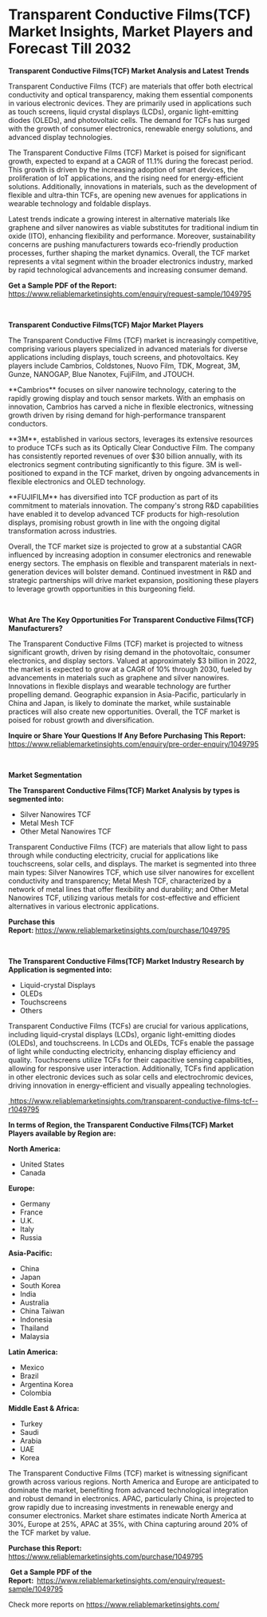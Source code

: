 <p><h1>Transparent Conductive Films(TCF) Market Insights, Market Players and Forecast Till 2032</h1></p><p><strong>Transparent Conductive Films(TCF) Market Analysis and Latest Trends</strong></p>
<p><p>Transparent Conductive Films (TCF) are materials that offer both electrical conductivity and optical transparency, making them essential components in various electronic devices. They are primarily used in applications such as touch screens, liquid crystal displays (LCDs), organic light-emitting diodes (OLEDs), and photovoltaic cells. The demand for TCFs has surged with the growth of consumer electronics, renewable energy solutions, and advanced display technologies.</p><p>The Transparent Conductive Films (TCF) Market is poised for significant growth, expected to expand at a CAGR of 11.1% during the forecast period. This growth is driven by the increasing adoption of smart devices, the proliferation of IoT applications, and the rising need for energy-efficient solutions. Additionally, innovations in materials, such as the development of flexible and ultra-thin TCFs, are opening new avenues for applications in wearable technology and foldable displays.</p><p>Latest trends indicate a growing interest in alternative materials like graphene and silver nanowires as viable substitutes for traditional indium tin oxide (ITO), enhancing flexibility and performance. Moreover, sustainability concerns are pushing manufacturers towards eco-friendly production processes, further shaping the market dynamics. Overall, the TCF market represents a vital segment within the broader electronics industry, marked by rapid technological advancements and increasing consumer demand.</p></p>
<p><strong>Get a Sample PDF of the Report:&nbsp;</strong> <a href="https://www.reliablemarketinsights.com/enquiry/request-sample/1049795?utm_campaign=3369&utm_medium=2&utm_source=Github&utm_content=ia&utm_term=27032025&utm_id=transparent-conductive-filmstcf">https://www.reliablemarketinsights.com/enquiry/request-sample/1049795</a></p>
<p>&nbsp;</p>
<p><strong>Transparent Conductive Films(TCF) Major Market Players</strong></p>
<p><p>The Transparent Conductive Films (TCF) market is increasingly competitive, comprising various players specialized in advanced materials for diverse applications including displays, touch screens, and photovoltaics. Key players include Cambrios, Coldstones, Nuovo Film, TDK, Mogreat, 3M, Gunze, NANOGAP, Blue Nanotex, FujiFilm, and JTOUCH.</p><p>**Cambrios** focuses on silver nanowire technology, catering to the rapidly growing display and touch sensor markets. With an emphasis on innovation, Cambrios has carved a niche in flexible electronics, witnessing growth driven by rising demand for high-performance transparent conductors.</p><p>**3M**, established in various sectors, leverages its extensive resources to produce TCFs such as its Optically Clear Conductive Film. The company has consistently reported revenues of over $30 billion annually, with its electronics segment contributing significantly to this figure. 3M is well-positioned to expand in the TCF market, driven by ongoing advancements in flexible electronics and OLED technology.</p><p>**FUJIFILM** has diversified into TCF production as part of its commitment to materials innovation. The company's strong R&D capabilities have enabled it to develop advanced TCF products for high-resolution displays, promising robust growth in line with the ongoing digital transformation across industries.</p><p>Overall, the TCF market size is projected to grow at a substantial CAGR influenced by increasing adoption in consumer electronics and renewable energy sectors. The emphasis on flexible and transparent materials in next-generation devices will bolster demand. Continued investment in R&D and strategic partnerships will drive market expansion, positioning these players to leverage growth opportunities in this burgeoning field.</p></p>
<p>&nbsp;</p>
<p><strong>What Are The Key Opportunities For Transparent Conductive Films(TCF) Manufacturers?</strong></p>
<p><p>The Transparent Conductive Films (TCF) market is projected to witness significant growth, driven by rising demand in the photovoltaic, consumer electronics, and display sectors. Valued at approximately $3 billion in 2022, the market is expected to grow at a CAGR of 10% through 2030, fueled by advancements in materials such as graphene and silver nanowires. Innovations in flexible displays and wearable technology are further propelling demand. Geographic expansion in Asia-Pacific, particularly in China and Japan, is likely to dominate the market, while sustainable practices will also create new opportunities. Overall, the TCF market is poised for robust growth and diversification.</p></p>
<p><strong>Inquire or Share Your Questions If Any Before Purchasing This Report:</strong> <a href="https://www.reliablemarketinsights.com/enquiry/pre-order-enquiry/1049795?utm_campaign=3369&utm_medium=2&utm_source=Github&utm_content=ia&utm_term=27032025&utm_id=transparent-conductive-filmstcf">https://www.reliablemarketinsights.com/enquiry/pre-order-enquiry/1049795</a></p>
<p>&nbsp;</p>
<p><strong>Market Segmentation</strong></p>
<p><strong>The Transparent Conductive Films(TCF) Market Analysis by types is segmented into:</strong></p>
<p><ul><li>Silver Nanowires TCF</li><li>Metal Mesh TCF</li><li>Other Metal Nanowires TCF</li></ul></p>
<p><p>Transparent Conductive Films (TCF) are materials that allow light to pass through while conducting electricity, crucial for applications like touchscreens, solar cells, and displays. The market is segmented into three main types: Silver Nanowires TCF, which use silver nanowires for excellent conductivity and transparency; Metal Mesh TCF, characterized by a network of metal lines that offer flexibility and durability; and Other Metal Nanowires TCF, utilizing various metals for cost-effective and efficient alternatives in various electronic applications.</p></p>
<p><strong>Purchase this Report:&nbsp;</strong><a href="https://www.reliablemarketinsights.com/purchase/1049795?utm_campaign=3369&utm_medium=2&utm_source=Github&utm_content=ia&utm_term=27032025&utm_id=transparent-conductive-filmstcf">https://www.reliablemarketinsights.com/purchase/1049795</a></p>
<p>&nbsp;</p>
<p><strong>The Transparent Conductive Films(TCF) Market Industry Research by Application is segmented into:</strong></p>
<p><ul><li>Liquid-crystal Displays</li><li>OLEDs</li><li>Touchscreens</li><li>Others</li></ul></p>
<p><p>Transparent Conductive Films (TCFs) are crucial for various applications, including liquid-crystal displays (LCDs), organic light-emitting diodes (OLEDs), and touchscreens. In LCDs and OLEDs, TCFs enable the passage of light while conducting electricity, enhancing display efficiency and quality. Touchscreens utilize TCFs for their capacitive sensing capabilities, allowing for responsive user interaction. Additionally, TCFs find application in other electronic devices such as solar cells and electrochromic devices, driving innovation in energy-efficient and visually appealing technologies.</p></p>
<p><a href="https://www.reliablemarketinsights.com/transparent-conductive-films-tcf--r1049795?utm_campaign=3369&utm_medium=2&utm_source=Github&utm_content=ia&utm_term=27032025&utm_id=transparent-conductive-filmstcf">&nbsp;https://www.reliablemarketinsights.com/transparent-conductive-films-tcf--r1049795</a></p>
<p><strong>In terms of Region, the Transparent Conductive Films(TCF) Market Players available by Region are:</strong></p>
<p>
    <p> <strong> North America: </strong>
        <ul>
            <li>United States</li>
            <li>Canada</li>
        </ul>
        </p> 
    <p> <strong> Europe: </strong>
        <ul>
            <li>Germany</li>
            <li>France</li>
            <li>U.K.</li>
            <li>Italy</li>
            <li>Russia</li>
        </ul>
        </p> 
    <p> <strong> Asia-Pacific: </strong>
        <ul>
            <li>China</li>
            <li>Japan</li>
            <li>South Korea</li>
            <li>India</li>
            <li>Australia</li>
            <li>China Taiwan</li>
            <li>Indonesia</li>
            <li>Thailand</li>
            <li>Malaysia</li>
        </ul>
        </p> 
    <p> <strong> Latin America: </strong>
        <ul>
            <li>Mexico</li>
            <li>Brazil</li>
            <li>Argentina Korea</li>
            <li>Colombia</li>
        </ul>
        </p> 
    <p> <strong> Middle East & Africa: </strong>
        <ul>
            <li>Turkey</li>
            <li>Saudi</li>
            <li>Arabia</li>
            <li>UAE</li>
            <li>Korea</li>
        </ul>
    </p>
    </p>
<p><p>The Transparent Conductive Films (TCF) market is witnessing significant growth across various regions. North America and Europe are anticipated to dominate the market, benefiting from advanced technological integration and robust demand in electronics. APAC, particularly China, is projected to grow rapidly due to increasing investments in renewable energy and consumer electronics. Market share estimates indicate North America at 30%, Europe at 25%, APAC at 35%, with China capturing around 20% of the TCF market by value.</p></p>
<p><strong>Purchase this Report: </strong><a href="https://www.reliablemarketinsights.com/purchase/1049795?utm_campaign=3369&utm_medium=2&utm_source=Github&utm_content=ia&utm_term=27032025&utm_id=transparent-conductive-filmstcf">https://www.reliablemarketinsights.com/purchase/1049795</a></p>
<p>&nbsp;<strong>Get a Sample PDF of the Report:&nbsp;&nbsp;</strong><a href="https://www.reliablemarketinsights.com/enquiry/request-sample/1049795?utm_campaign=3369&utm_medium=2&utm_source=Github&utm_content=ia&utm_term=27032025&utm_id=transparent-conductive-filmstcf">https://www.reliablemarketinsights.com/enquiry/request-sample/1049795</a></p>
<p><strong></strong></p>
<p>Check more reports on <a href="https://www.reliablemarketinsights.com/?utm_campaign=3369&utm_medium=2&utm_source=Github&utm_content=ia&utm_term=27032025&utm_id=transparent-conductive-filmstcf">https://www.reliablemarketinsights.com/</a></p>